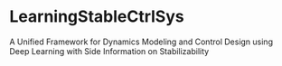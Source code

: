 # LearningStableCtrlSys
A Unified Framework for Dynamics Modeling and Control Design using Deep Learning with Side Information on Stabilizability
